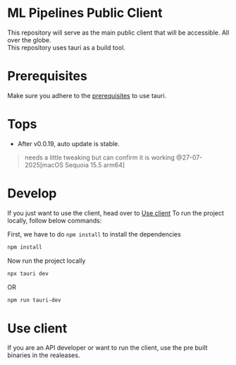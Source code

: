 # ML Pipelines Public Client
This repository will serve as the main public client that will be accessible. All over the globe.  
This repository uses tauri as a build tool.

# Prerequisites
Make sure you adhere to the [prerequisites](https://v2.tauri.app/start/prerequisites/) to use tauri.

# Tops
- After v0.0.19, auto update is stable.
> needs a little tweaking but can confirm it is working @27-07-2025[macOS Sequoia 15.5 arm64]


# Develop 
If you just want to use the client, head over to [Use client](#use-client)
To run the project locally, follow below commands: 

First, we have to do `npm install` to install the dependencies
```bash
npm install
```

Now run the project locally
```bash
npx tauri dev
```
OR 
```bash
npm run tauri-dev
```


# Use client
If you are an API developer or want to run the client,
use the pre built binaries in the realeases.